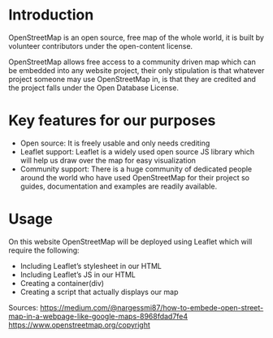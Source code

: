 # Introduction
OpenStreetMap is an open source, free map of the whole world, it is built by volunteer contributors under the open-content license.

OpenStreetMap allows free access to a community driven map which can be embedded into any website project, their only stipulation is that whatever project someone may use OpenStreetMap in, is that they are credited and the project falls under the Open Database License.

# Key features for our purposes 
* Open source: It is freely usable and only needs crediting
* Leaflet support: Leaflet is a widely used open source JS library which will help us draw over the map for easy visualization
* Community support: There is a huge community of dedicated people around the world who have used OpenStreetMap for their project so guides, documentation and examples are readily available.

# Usage
On this website OpenStreetMap will be deployed using Leaflet which will require the following:
* Including Leaflet’s stylesheet in our HTML
* Including Leaflet’s JS in our HTML
* Creating a container(div)
* Creating a script that actually displays our map

Sources:
https://medium.com/@nargessmi87/how-to-embede-open-street-map-in-a-webpage-like-google-maps-8968fdad7fe4
https://www.openstreetmap.org/copyright



